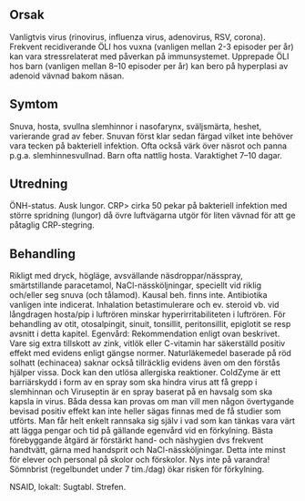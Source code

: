 ## Orsak

Vanligtvis virus (rinovirus, influenza virus, adenovirus, RSV, corona).
Frekvent recidiverande ÖLI hos vuxna (vanligen mellan 2-3 episoder per år) kan vara stressrelaterat med påverkan på immunsystemet.
Upprepade ÖLI hos barn (vanligen mellan 8–10 episoder per år) kan bero på hyperplasi av adenoid vävnad bakom näsan.

## Symtom

Snuva, hosta, svullna slemhinnor i nasofarynx, sväljsmärta, heshet, varierande grad av feber. Snuvan först klar sedan färgad vilket inte behöver vara tecken på bakteriell infektion. Ofta också värk över näsrot och panna p.g.a. slemhinnesvullnad. Barn ofta nattlig hosta. Varaktighet 7–10 dagar.

## Utredning

ÖNH-status. Ausk lungor. CRP> cirka 50 pekar på bakteriell infektion med större spridning (lungor) då övre luftvägarna utgör för liten vävnad för att ge påtaglig CRP-stegring.

## Behandling

Rikligt med dryck, högläge, avsvällande näsdroppar/nässpray, smärtstillande paracetamol, NaCl-nässköljningar, speciellt vid riklig och/eller seg snuva (och tålamod). Kausal beh. finns inte. Antibiotika vanligen inte indicerat. Inhalation betastimulerare och ev. steroid vb. vid långdragen hosta/pip i luftrören minskar hyperirritabiliteten i luftrören. För behandling av otit, otosalpingit, sinuit, tonsillit, peritonsillit, epiglotit se resp avsnitt i detta kapitel.
Egenvård: Rekommendation enligt ovan beskrivet. Vare sig extra tillskott av zink, vitlök eller C-vitamin har säkerställd positiv effekt med evidens enligt gängse normer. Naturläkemedel baserade på röd solhatt (echinacea) saknar också tillräcklig evidens även om den förstås hjälper vissa. Dock kan den utlösa allergiska reaktioner. ColdZyme är ett barriärskydd i form av en spray som ska hindra virus att få grepp i slemhinnan och Viruseptin är en spray baserat på en havsalg som ska kapsla in virus. Båda dessa kan provas om man vill men någon övertygande bevisad positiv effekt kan inte heller sägas finnas med de få studier som utförts. Man får helt enkelt rannsaka sig själv i vad som kan tänkas vara värt att lägga pengar och tid på gällande egenvård vid en förkylning.
Bästa förebyggande åtgärd är förstärkt hand- och näshygien dvs frekvent handtvätt, gärna med handsprit och NaCl-nässköljningar. Detta inte minst för elever och personal på skolor och förskolor. Nys inte på varandra! Sömnbrist (regelbundet under 7 tim./dag) ökar risken för förkylning.


NSAID, lokalt: Sugtabl. Strefen.

